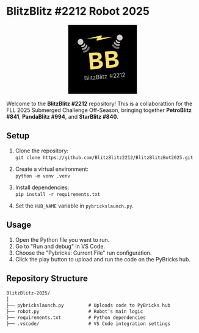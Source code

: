 # BlitzBlitz #2212 Robot 2025 

<div align="center">
  <a href="https://github.com/BlitzBlitz2212/BlitzBlitzBot2025/">
    <img src="public/logo.png" alt="Logo" width="180" height="180">
  </a>
</div>

Welcome to the **BlitzBlitz #2212** repository! This is a collaborattion for the FLL 2025 Submerged Challenge Off-Season, bringing together **PetroBlitz #841**, **PandaBlitz #994**, and **StarBlitz #840**.

## Setup

1. Clone the repository:  
   `git clone https://github.com/BlitzBlitz2212/BlitzBlitzBot2025.git`
   
2. Create a virtual environment:  
   `python -m venv .venv`

3. Install dependencies:  
   `pip install -r requirements.txt`

4. Set the `HUB_NAME` variable in `pybrickslaunch.py`.

## Usage

1. Open the Python file you want to run.
2. Go to "Run and debug" in VS Code.
3. Choose the "Pybricks: Current File" run configuration.
4. Click the play button to upload and run the code on the PyBricks hub.

## Repository Structure

```
BlitzBlitz-2025/
│
├── pybrickslaunch.py         # Uploads code to PyBricks hub
├── robot.py                  # Robot’s main logic
├── requirements.txt          # Python dependencies
├── .vscode/                  # VS Code integration settings
```

